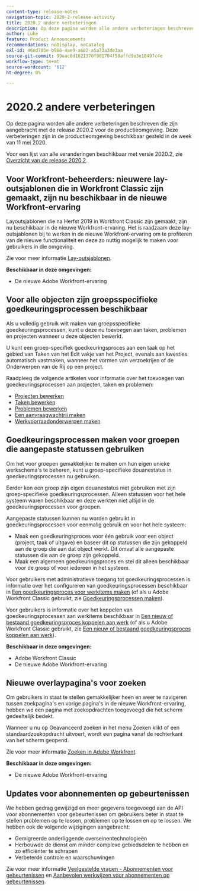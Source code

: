 ```yaml
---
content-type: release-notes
navigation-topic: 2020-2-release-activity
title: 2020.2 andere verbeteringen
description: Op deze pagina worden alle andere verbeteringen beschreven die zijn aangebracht met de release 2020.2 voor de productieomgeving. Deze verbeteringen zijn in de productieomgeving beschikbaar gesteld in de week van 11 mei 2020.
author: Luke
feature: Product Announcements
recommendations: noDisplay, noCatalog
exl-id: 46ed705e-b966-4ae9-a602-a5a73a3de3aa
source-git-commit: 99aac8d1621370f901704f58affd9e3e18497c4e
workflow-type: tm+mt
source-wordcount: '612'
ht-degree: 0%

---
```


# 2020.2 andere verbeteringen

Op deze pagina worden alle andere verbeteringen beschreven die zijn aangebracht met de release 2020.2 voor de productieomgeving. Deze verbeteringen zijn in de productieomgeving beschikbaar gesteld in de week van 11 mei 2020.

Voor een lijst van alle veranderingen beschikbaar met versie 2020.2, zie [Overzicht van de release 2020.2](../../../product-announcements/product-releases/2020.2.-release-activity/2020-2-release-overview.md).

## Voor Workfront-beheerders: nieuwere lay-outsjablonen die in Workfront Classic zijn gemaakt, zijn nu beschikbaar in de nieuwe Workfront-ervaring

Layoutsjablonen die na Herfst 2019 in Workfront Classic zijn gemaakt, zijn nu beschikbaar in de nieuwe Workfront-ervaring. Het is raadzaam deze lay-outsjablonen bij te werken in de nieuwe Workfront-ervaring om te profiteren van de nieuwe functionaliteit en deze zo nuttig mogelijk te maken voor gebruikers in die omgeving.

Zie voor meer informatie [Lay-outsjablonen](../../../administration-and-setup/customize-workfront/use-layout-templates/use-layout-templates-customize-ui.md).

**Beschikbaar in deze omgevingen:**

* De nieuwe Adobe Workfront-ervaring

## Voor alle objecten zijn groepsspecifieke goedkeuringsprocessen beschikbaar

Als u volledig gebruik wilt maken van groepsspecifieke goedkeuringsprocessen, kunt u deze nu toevoegen aan taken, problemen en projecten wanneer u deze objecten bewerkt.

U kunt een groep-specifiek goedkeuringsproces aan een taak op het gebied van Taken van het Edit vakje van het Project, evenals aan kwesties automatisch vastmaken, wanneer het vormen van verzoekrijen of de Onderwerpen van de Rij op een project.

Raadpleeg de volgende artikelen voor informatie over het toevoegen van goedkeuringsprocessen aan projecten, taken en problemen:

* [Projecten bewerken](../../../manage-work/projects/manage-projects/edit-projects.md)
* [Taken bewerken](../../../manage-work/tasks/manage-tasks/edit-tasks.md)
* [Problemen bewerken](../../../manage-work/issues/manage-issues/edit-issues.md)
* [Een aanvraagwachtrij maken](../../../manage-work/requests/create-and-manage-request-queues/create-request-queue.md)
* [Werkvoorraadonderwerpen maken](../../../manage-work/requests/create-and-manage-request-queues/create-queue-topics.md)

## Goedkeuringsprocessen maken voor groepen die aangepaste statussen gebruiken

Om het voor groepen gemakkelijker te maken om hun eigen unieke werkschema&#39;s te beheren, kunt u groep-specifieke douanestatus in goedkeuringsprocessen nu gebruiken.

Eerder kon een groep zijn eigen douanestatus niet gebruiken met zijn groep-specifieke goedkeuringsprocessen. Alleen statussen voor het hele systeem waren beschikbaar en deze werkten niet altijd in de goedkeuringsprocessen voor groepen.

Aangepaste statussen kunnen nu worden gebruikt in goedkeuringsprocessen voor eenmalig gebruik en voor het hele systeem:

* Maak een goedkeuringsproces voor één gebruik voor een object (project, taak of uitgave) en baseer dit op statussen die zijn gekoppeld aan de groep die aan dat object werkt. Dit omvat alle aangepaste statussen die aan de groep zijn gekoppeld.
* Maak een algemeen goedkeuringsproces en stel dit alleen beschikbaar voor de groep of voor iedereen in het systeem.

Voor gebruikers met administratieve toegang tot goedkeuringsprocessen is informatie over het configureren van goedkeuringsprocessen beschikbaar in [Een goedkeuringsproces voor werkitems maken](../../../administration-and-setup/customize-workfront/configure-approval-milestone-processes/create-approval-processes.md) (of als u Adobe Workfront Classic gebruikt, zie [Goedkeuringsprocessen maken](https://one.workfront.com/s/article/Creating-Approval-Processes-1001577410)).

Voor gebruikers is informatie over het koppelen van goedkeuringsprocessen aan werkitems beschikbaar in [Een nieuw of bestaand goedkeuringsproces koppelen aan werk](../../../review-and-approve-work/manage-approvals/associate-approval-with-work.md) (of als u Adobe Workfront Classic gebruikt, zie [Een nieuw of bestaand goedkeuringsproces koppelen aan werk](https://one.workfront.com/s/article/Associating-a-New-or-Existing-Approval-Process-with-Work-708455630)).

**Beschikbaar in deze omgevingen:**

* Adobe Workfront Classic
* De nieuwe Adobe Workfront-ervaring

## Nieuwe overlaypagina&#39;s voor zoeken

Om gebruikers in staat te stellen gemakkelijker heen en weer te navigeren tussen zoekpagina&#39;s en vorige pagina&#39;s in de nieuwe Workfront-ervaring, hebben we een pagina met zoekopdrachten toegevoegd die het scherm gedeeltelijk bedekt.

Wanneer u nu op Geavanceerd zoeken in het menu Zoeken klikt of een standaardzoekopdracht uitvoert, wordt een pagina vanaf de rechterkant van het scherm geopend.

Zie voor meer informatie [Zoeken in Adobe Workfront](../../../workfront-basics/navigate-workfront/search/search-workfront.md).

**Beschikbaar in deze omgevingen:**

* De nieuwe Adobe Workfront-ervaring

## Updates voor abonnementen op gebeurtenissen

We hebben gedrag gewijzigd en meer gegevens toegevoegd aan de API voor abonnementen voor gebeurtenissen om gebruikers beter in staat te stellen problemen op te lossen, problemen op te lossen en op te lossen. We hebben ook de volgende wijzigingen aangebracht:

* Gemigreerde onderliggende overseinentechnologieën
* Herbouwde de dienst om minder complexe gebiedsdelen te hebben en zo efficiënter te schrapen
* Verbeterde controle en waarschuwingen

Zie voor meer informatie [Veelgestelde vragen - Abonnementen voor gebeurtenissen](../../../wf-api/general/event-subs-faq.md) en [Aanbevolen werkwijzen voor abonnementen op gebeurtenissen](../../../wf-api/general/event-sub-best-practice.md).
